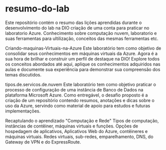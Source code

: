 # resumo-do-lab
Este repositório contém o resumo das lições aprendidas durante o desenvolvimento do lab na DIO
criação de uma conta para praticar no laboratorio Azure.
Conhecimento sobre computação nuvem, laboratorio e suas ferramentas para ultilização, conceitos das mesmas ferramentas etc.

Criando-maquinas-Virtuais-na-Azure
Este laboratório tem como objetivo de consolidar seus conhecimentos em máquinas virtuais da Azure. Agora é a sua hora de brilhar e construir um perfil de destaque na DIO! Explore todos os conceitos abordados até aqui, aplique os conhecimentos adquiridos nas aulas e documente sua experiência para demonstrar sua compreensão dos temas discutidos.

tipos.de.servicos.de.nuvem
Este laboratório tem como objetivo praticar o processo de configuração de uma instância de Banco de Dados na plataforma Microsoft Azure. Como entregável, o desafio proposto é a criação de um repositório contendo resumos, anotações e dicas sobre o uso da Azure, servindo como material de apoio para estudos e futuras implementações.

Recaptulando o aprendizado "Computação e Rede" 
Tipos de computação, instâncias de contêiner, máquinas virtuais e funções.
Opções de hospedagem de aplicativos, Aplicativos Web do Azure, contêineres e máquinas virtuais.
Redes virtuais, sub-redes,  emparelhamento, DNS, do Gateway de VPN e do ExpressRoute.




